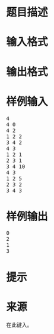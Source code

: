 

# 题目描述



# 输入格式



# 输出格式



# 样例输入


<pre>4
4 0
4 2
1 2 2
3 4 2
4 3
1 2 1
2 3 1
3 4 10
4 3
1 2 5
2 3 2
3 4 3
</pre>

# 样例输出


<pre>0
2
1
3
</pre>

# 提示



# 来源


<p>
在此键入。
</p>
